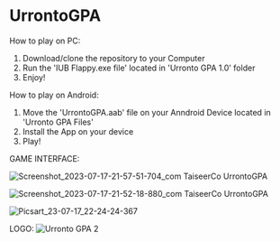# UrrontoGPA
How to play on PC:

1) Download/clone the repository to your Computer
2) Run the 'IUB Flappy.exe file' located in 'Urronto GPA 1.0' folder
3) Enjoy!

How to play on Android:
1) Move the 'UrrontoGPA.aab' file on your Anndroid Device located in 'Urronto GPA Files'
2) Install the App on your device
3) Play!

GAME INTERFACE:

![Screenshot_2023-07-17-21-57-51-704_com TaiseerCo UrrontoGPA](https://github.com/Taiseer517/UrrontoGPA/assets/127662532/7c09949d-e258-43c0-9e7d-894aa75278ae)

![Screenshot_2023-07-17-21-52-18-880_com TaiseerCo UrrontoGPA](https://github.com/Taiseer517/UrrontoGPA/assets/127662532/bc12471e-6975-4148-a412-497bfe60a5f9)

![Picsart_23-07-17_22-24-24-367](https://github.com/Taiseer517/UrrontoGPA/assets/127662532/3f901741-eef2-49a4-8d15-9386c8516b42)



LOGO: 
![Urronto GPA 2](https://github.com/Taiseer517/UrrontoGPA/assets/127662532/7f742979-d311-41e9-b84f-54b14ea6c4dc)
